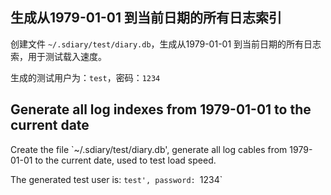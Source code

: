 ## 生成从1979-01-01 到当前日期的所有日志索引
创建文件 `~/.sdiary/test/diary.db`，生成从1979-01-01 到当前日期的所有日志索，用于测试载入速度。

生成的测试用户为：`test`，密码：`1234`

## Generate all log indexes from 1979-01-01 to the current date

Create the file `~/.sdiary/test/diary.db', generate all log cables from 1979-01-01 to the current date, used to test load speed.

The generated test user is: `test', password: `1234`
